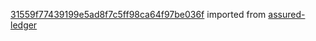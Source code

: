 [31559f77439199e5ad8f7c5ff98ca64f97be036f](https://github.com/insolar/assured-ledger/commit/31559f77439199e5ad8f7c5ff98ca64f97be036f) imported from [assured-ledger](https://github.com/insolar/assured-ledger)
